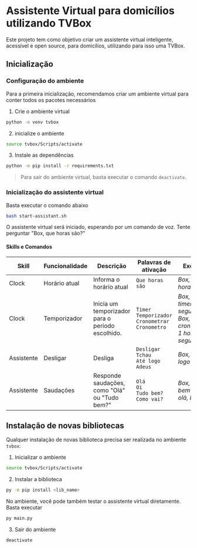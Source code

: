 # Assistente Virtual para domicílios utilizando TVBox

Este projeto tem como objetivo criar um assistente virtual inteligente, acessível e open source, para domicílios, utilizando para isso uma TVBox.

## Inicialização

### Configuração do ambiente
Para a primeira inicialização, recomendamos criar um ambiente virtual para conter todos os pacotes necessários

1) Crie o ambiente virtual

```bash
python -m venv tvbox
```

2) inicialize o ambiente

```bash
source tvbox/Scripts/activate
```
3) Instale as dependências

```bash
python -m pip install -r requirements.txt
```

> Para sair do ambiente virtual, basta executar o comando `deactivate`.

### Inicialização do assistente virtual
Basta executar o comando abaixo

```bash
bash start-assistant.sh
```

O assistente virtual será iniciado, esperando por um comando de voz.
Tente perguntar "Box, que horas são?"

#### Skills e Comandos

| Skill      | Funcionalidade | Descrição                                        | Palavras de ativação                                       | Exemplo                                                                            |
| ---------- | -------------- | ------------------------------------------------ | ---------------------------------------------------------- | ---------------------------------------------------------------------------------- |
| Clock      | Horário atual  | Informa o horário atual                          | `Que horas são`                                            | *Box, Que horas são?*                                                              |
| Clock      | Temporizador   | Inicia um temporizador para o período escolhido. | `Timer`<br>`Temporizador`<br>`Cronometrar`<br>`Cronometro` | *Box, inicar timer para 5 segundos*<br>*Box, cronometrar 1 hora e 10 segundos* |
| Assistente | Desligar       | Desliga                                          | `Desligar`<br>`Tchau`<br>`Até logo`<br>`Adeus`             | *Box, até logo*                                                                    |
| Assistente | Saudações      | Responde saudações, como "Olá" ou "Tudo bem?"    | `Olá`<br>`Oi`<br>`Tudo bem?`<br>`Como vai?`                | *Box, tudo bem?*<br>*olá, Box*                                                     |



## Instalação de novas bibliotecas
Qualquer instalação de novas biblioteca precisa ser realizada no ambiente `tvbox`:
1. Inicializar o ambiente

```bash
source tvbox/Scripts/activate
```

2. Instalar a biblioteca

```bash
py -m pip install <lib_name>
```
No ambiente, você pode também testar o assistente virtual diretamente. Basta executar
```bash
py main.py
```

3. Sair do ambiente

```bash
deactivate
```